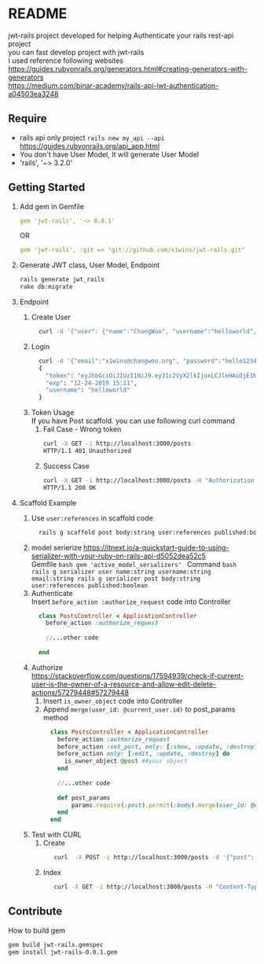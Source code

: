# README
jwt-rails project developed for helping Authenticate your rails rest-api project<br/>
you can fast develop project with jwt-rails<br/>
I used reference following websites<br/>
https://guides.rubyonrails.org/generators.html#creating-generators-with-generators <br/>
https://medium.com/binar-academy/rails-api-jwt-authentication-a04503ea3248 <br/>

## Require
* rails api only project ```rails new my_api --api``` https://guides.rubyonrails.org/api_app.html
* You don't have User Model, It will generate User Model
* 'rails', '~> 3.2.0'

## Getting Started
1. Add gem in Gemfile
    ```yaml
    gem 'jwt-rails', '~> 0.0.1'
    ```
    OR
    ```yaml
    gem 'jwt-rails', :git => "git://github.com/x1wins/jwt-rails.git"
    ```

2. Generate JWT class, User Model, Endpoint
    ```bash
    rails generate jwt_rails
    rake db:migrate
    ```

3. Endpoint
    1. Create User
        ```bash
          curl -d '{"user": {"name":"ChangWoo", "username":"helloworld", "email":"x1wins@changwoo.org", "password":"hello1234", "password_confirmation":"hello1234"}}' -H "Content-Type: application/json" -X POST -i http://localhost:3000/users
        ```
    2. Login
        ```bash
          curl -d '{"email":"x1wins@changwoo.org", "password":"hello1234"}' -H "Content-Type: application/json" -X POST http://localhost:3000/auth/login | jq
          {
            "token": "eyJhbGciOiJIUzI1NiJ9.eyJ1c2VyX2lkIjoxLCJleHAiOjE1NzcyMjkwOTl9.an-cp7gWzEuufwvWPo3SFXzpxL_G1wvNpm6g7W_gdQU",
            "exp": "12-24-2019 15:11",
            "username": "helloworld"
          }
        ```
    3. Token Usage <br/>
        If you have Post scaffold. you can use following curl command 
        1. Fail Case - Wrong token
            ```bash
            curl -X GET -i http://localhost:3000/posts
            HTTP/1.1 401 Unauthorized
            ```
        2. Success Case
            ```bash
            curl -X GET -i http://localhost:3000/posts -H "Authorization: Bearer eyJhbGciOiJIUzI1NiJ9.eyJ1c2VyX2lkIjoxLCJleHAiOjE1NzcyMjkwOTl9.an-cp7gWzEuufwvWPo3SFXzpxL_G1wvNpm6g7W_gdQU"
            HTTP/1.1 200 OK
            ```
    
4. Scaffold Example 
    1. Use ```user:references``` in scaffold code 
        ```bash
          rails g scaffold post body:string user:references published:boolean
        ```
    2. model serierize
        https://itnext.io/a-quickstart-guide-to-using-serializer-with-your-ruby-on-rails-api-d5052dea52c5 <br/>
        Gemfile
            ```bash
               gem 'active_model_serializers'
            ```
        Command
            ```bash
               rails g serializer user name:string username:string email:string
               rails g serializer post body:string user:references published:boolean
            ```        
    2. Authenticate <br/>
        Insert ```before_action :authorize_request``` code into Controller
        ```ruby
          class PostsController < ApplicationController
            before_action :authorize_request
            
            //...other code
            
          end
        ```
    3. Authorize <br/>
        https://stackoverflow.com/questions/17594939/check-if-current-user-is-the-owner-of-a-resource-and-allow-edit-delete-actions/57279448#57279448 <br/>
        1. Insert ```is_owner_object``` code into Controller <br/>
        2. Append ```merge(user_id: @current_user.id)``` to post_params method
            ```ruby
              class PostsController < ApplicationController
                before_action :authorize_request
                before_action :set_post, only: [:show, :update, :destroy]
                before_action only: [:edit, :update, :destroy] do
                  is_owner_object @post ##your object
                end
         
                //...other code
                
                def post_params
                    params.require(:post).permit(:body).merge(user_id: @current_user.id)
                end
              end
            ```
    4. Test with CURL
        1. Create
            ```bash
               curl  -X POST -i http://localhost:3000/posts -d '{"post": {"body":"sample body text sample"}}' -H "Content-Type: application/json" -H "Authorization: Bearer eyJhbGciOiJIUzI1NiJ9.eyJ1c2VyX2lkIjoxLCJleHAiOjE1NzcyMzY1NTJ9.0pRv-wnQPdQd1WoaA5mSPDWagfGCk---kwO7pSmKkUg"
            ```
        2. Index
            ```bash
               curl -X GET -i http://localhost:3000/posts -H "Content-Type: application/json" -H "Authorization: Bearer eyJhbGciOiJIUzI1NiJ9.eyJ1c2VyX2lkIjoxLCJleHAiOjE1NzcyMzY1NTJ9.0pRv-wnQPdQd1WoaA5mSPDWagfGCk---kwO7pSmKkUg"
            ```
        

## Contribute
How to build gem
```bash
gem build jwt-rails.gemspec
gem install jwt-rails-0.0.1.gem
```
